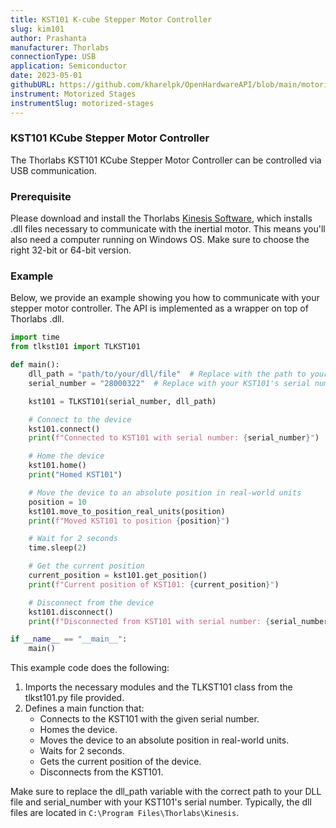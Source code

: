 ```yaml
---
title: KST101 K-cube Stepper Motor Controller
slug: kim101
author: Prashanta
manufacturer: Thorlabs
connectionType: USB
application: Semiconductor
date: 2023-05-01
githubURL: https://github.com/kharelpk/OpenHardwareAPI/blob/main/motorized_stages/tlkst101.py
instrument: Motorized Stages
instrumentSlug: motorized-stages
---
```


### **KST101 KCube Stepper Motor Controller**
The Thorlabs KST101 KCube Stepper Motor Controller can be controlled via USB communication.

### **Prerequisite**
Please download and install the Thorlabs [Kinesis Software](https://www.thorlabs.com/software_pages/viewsoftwarepage.cfm?code=Motion_Control), which installs .dll files necessary to communicate with the inertial motor. This means you'll also need a computer running on Windows OS. Make sure to choose the right 32-bit or 64-bit version. 


### **Example**
Below, we provide an example showing you how to communicate with your stepper motor controller. The API is implemented as a wrapper on top of Thorlabs .dll.

```python
import time
from tlkst101 import TLKST101

def main():
    dll_path = "path/to/your/dll/file"  # Replace with the path to your DLL file.
    serial_number = "28000322"  # Replace with your KST101's serial number

    kst101 = TLKST101(serial_number, dll_path)

    # Connect to the device
    kst101.connect()
    print(f"Connected to KST101 with serial number: {serial_number}")

    # Home the device
    kst101.home()
    print("Homed KST101")

    # Move the device to an absolute position in real-world units
    position = 10
    kst101.move_to_position_real_units(position)
    print(f"Moved KST101 to position {position}")

    # Wait for 2 seconds
    time.sleep(2)

    # Get the current position
    current_position = kst101.get_position()
    print(f"Current position of KST101: {current_position}")

    # Disconnect from the device
    kst101.disconnect()
    print(f"Disconnected from KST101 with serial number: {serial_number}")

if __name__ == "__main__":
    main()
```
This example code does the following:

1. Imports the necessary modules and the TLKST101 class from the tlkst101.py file provided.
2. Defines a main function that:
    - Connects to the KST101 with the given serial number.
    - Homes the device.
    - Moves the device to an absolute position in real-world units.
    - Waits for 2 seconds.
    - Gets the current position of the device.
    - Disconnects from the KST101.

Make sure to replace the dll_path variable with the correct path to your DLL file and serial_number with your KST101's serial number. Typically, the dll files are located in `C:\Program Files\Thorlabs\Kinesis`.
